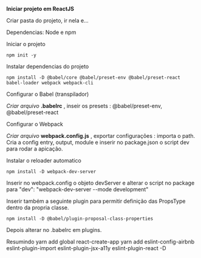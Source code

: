 **Iniciar projeto em ReactJS**

Criar pasta do projeto, ir nela e...

Dependencias: Node e npm

Iniciar o projeto

`npm init -y`

Instalar dependencias do projeto

`npm install -D @babel/core @babel/preset-env @babel/preset-react babel-loader webpack webpack-cli`

Configurar o Babel (transpilador)

*Criar arquivo* **.babelrc** , inseir os presets : @babel/preset-env, @babel/preset-react

Configurar o Webpack

*Criar arquivo* **webpack.config.js** , exportar configurações : importa o path. Cria a config entry, output, module e inserir no package.json o script dev para rodar a apicação.

Instalar o reloader automatico

`npm install -D webpack-dev-server`

Inserir  no webpack.config o objeto devServer e alterar o script no package para "dev": "webpack-dev-server --mode development"

Inserir também a seguinte plugin para permitir definição das PropsType dentro da propria classe.

`npm install -D @babel/plugin-proposal-class-properties`

Depois alterar no .babelrc em plugins.


Resumindo
yarn add global react-create-app
yarn add eslint-config-airbnb eslint-plugin-import eslint-plugin-jsx-a11y eslint-plugin-react -D
